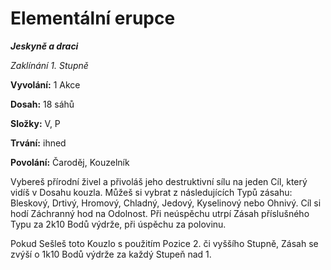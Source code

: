 # Elementální erupce

***Jeskyně a draci***

*Zaklínání 1. Stupně*

**Vyvolání:** 1 Akce

**Dosah:** 18 sáhů

**Složky:** V, P

**Trvání:** ihned

**Povolání:** Čaroděj, Kouzelník

Vybereš přírodní živel a přivoláš jeho destruktivní sílu na jeden Cíl, který vidíš v Dosahu kouzla. Můžeš si vybrat z následujících Typů zásahu: Bleskový, Drtivý, Hromový, Chladný, Jedový, Kyselinový nebo Ohnivý. Cíl si hodí Záchranný hod na Odolnost. Při neúspěchu utrpí Zásah příslušného Typu za 2k10 Bodů výdrže, při úspěchu za polovinu.

Pokud Sešleš toto Kouzlo s použitím Pozice 2. či vyššího Stupně, Zásah se zvýší o 1k10 Bodů výdrže za každý Stupeň nad 1.

